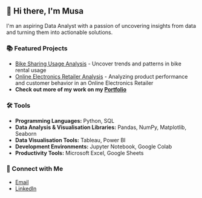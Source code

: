## 👋 Hi there, I'm Musa
I'm an aspiring Data Analyst with a passion of uncovering insights from data and turning them into actionable solutions.

### 📚 Featured Projects
- [Bike Sharing Usage Analysis](https://www.example.com) - Uncover trends and patterns in bike rental usage
- [Online Electronics Retailer Analysis](https://github.com/musabhrn/online-electronics-retailer-analysis.git) - Analyzing product performance and customer behavior in an Online Electronics Retailer
- **Check out more of my work on my [Portfolio](https://www.example.com)**  

### 🛠️ Tools
- **Programming Languages:** Python, SQL
- **Data Analysis & Visualisation Libraries:** Pandas, NumPy, Matplotlib, Seaborn
- **Data Visualisation Tools:** Tableau, Power BI
- **Development Environments:** Jupyter Notebook, Google Colab
- **Productivity Tools:** Microsoft Excel, Google Sheets

### 🤝 Connect with Me
- [Email](mailto:musaharon07@gmail.com)
- [LinkedIn](https://www.linkedin.com/in/musabhrn/)
